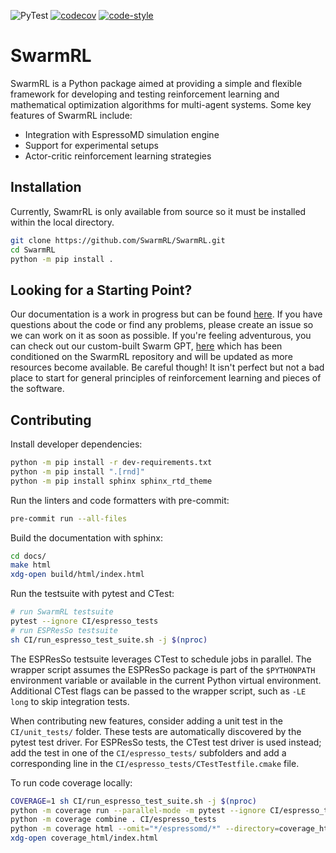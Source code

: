![PyTest](https://github.com/SwarmRL/SwarmRL/actions/workflows/pytest.yml/badge.svg)
[![codecov](https://codecov.io/gh/SwarmRL/SwarmRL/branch/master/graph/badge.svg)](https://codecov.io/gh/SwarmRL/SwarmRL)
[![code-style](https://img.shields.io/badge/code%20style-black-black)](https://github.com/psf/black/)

# SwarmRL
SwarmRL is a Python package aimed at providing a simple and flexible framework for
developing and testing reinforcement learning and mathematical optimization algorithms
for multi-agent systems.
Some key features of SwarmRL include:

* Integration with EspressoMD simulation engine
* Support for experimental setups
* Actor-critic reinforcement learning strategies

## Installation

Currently, SwamrRL is only available from source so it must be installed within the local
directory.

```sh
git clone https://github.com/SwarmRL/SwarmRL.git
cd SwarmRL
python -m pip install .
```

## Looking for a Starting Point?

Our documentation is a work in progress but can be found [here](swarmrl.github.io/SwarmRL.ai/).
If you have questions about the code or find any problems, please create an issue so we can work on it as soon as possible.
If you're feeling adventurous, you can check out our custom-built Swarm GPT, [here](https://chat.openai.com/g/g-3lniVEMpK-swarm-gpt) which has been conditioned on the SwarmRL repository and will be updated as more resources become available. Be careful though! It isn't perfect but not a bad place to start for general principles of reinforcement learning and pieces of the software.

## Contributing

Install developer dependencies:

```sh
python -m pip install -r dev-requirements.txt
python -m pip install ".[rnd]"
python -m pip install sphinx sphinx_rtd_theme
```

Run the linters and code formatters with pre-commit:

```sh
pre-commit run --all-files
```

Build the documentation with sphinx:

```sh
cd docs/
make html
xdg-open build/html/index.html
```

Run the testsuite with pytest and CTest:

```sh
# run SwarmRL testsuite
pytest --ignore CI/espresso_tests
# run ESPResSo testsuite
sh CI/run_espresso_test_suite.sh -j $(nproc)
```

The ESPResSo testsuite leverages CTest to schedule jobs in parallel.
The wrapper script assumes the ESPResSo package is part of the `$PYTHONPATH`
environment variable or available in the current Python virtual environment.
Additional CTest flags can be passed to the wrapper script,
such as `-LE long` to skip integration tests.

When contributing new features, consider adding a unit test in the `CI/unit_tests/` folder.
These tests are automatically discovered by the pytest test driver.
For ESPResSo tests, the CTest test driver is used instead;
add the test in one of the `CI/espresso_tests/` subfolders and
add a corresponding line in the `CI/espresso_tests/CTestTestfile.cmake` file.

To run code coverage locally:

```sh
COVERAGE=1 sh CI/run_espresso_test_suite.sh -j $(nproc)
python -m coverage run --parallel-mode -m pytest --ignore CI/espresso_tests
python -m coverage combine . CI/espresso_tests
python -m coverage html --omit="*/espressomd/*" --directory=coverage_html
xdg-open coverage_html/index.html
```
